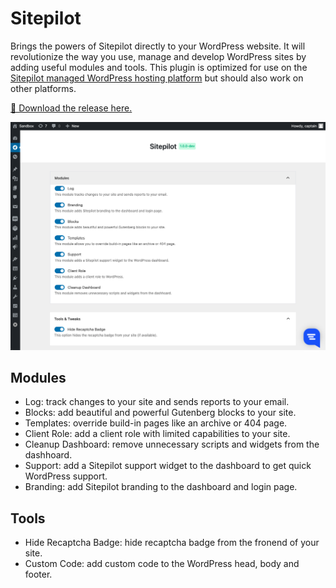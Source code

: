# Sitepilot

Brings the powers of Sitepilot directly to your WordPress website. It will revolutionize the way you use, manage and develop WordPress sites by adding useful modules and tools. This plugin is optimized for use on the [Sitepilot managed WordPress hosting platform](https://sitepilot.io) but should also work on other platforms.

[🚀 Download the release here.](https://github.com/sitepilot/sitepilot/releases)

![Screenshot](./screenshot.png)

## Modules

* Log: track changes to your site and sends reports to your email.
* Blocks: add beautiful and powerful Gutenberg blocks to your site.
* Templates: override build-in pages like an archive or 404 page.
* Client Role: add a client role with limited capabilities to your site.
* Cleanup Dashboard: remove unnecessary scripts and widgets from the dashhoard.
* Support: add a Sitepilot support widget to the dashboard to get quick WordPress support.
* Branding: add Sitepilot branding to the dashboard and login page.

## Tools

* Hide Recaptcha Badge: hide recaptcha badge from the fronend of your site.
* Custom Code: add custom code to the WordPress head, body and footer.


